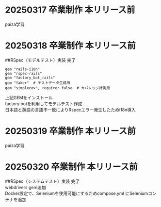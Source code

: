 # 20250317 卒業制作 本リリース前<br>
paiza学習<br>

# 20250318 卒業制作 本リリース前<br>
##RSpec（モデルテスト）実装  完了<br>
```
gem "rails-i18n"
gem "rspec-rails"
gem "factory_bot_rails"
gem "faker"  # テストデータ生成用
gem "simplecov", require: false  # カバレッジ計測用
```
上記GEMをインストール<br>
factory botを利用してモデルテスト作成<br>
日本語と英語の言語不一致によりRspecエラー発生したためi18n導入<br>

# 20250319 卒業制作 本リリース前<br>
paiza学習<br>

# 20250320 卒業制作 本リリース前<br>
##RSpec（システムテスト）実装  完了<br>
webdrivers gem追加<br>
Docker設定で、Seleniumを使用可能にするためcompose.yml にSeleniumコンテナを追加<br>